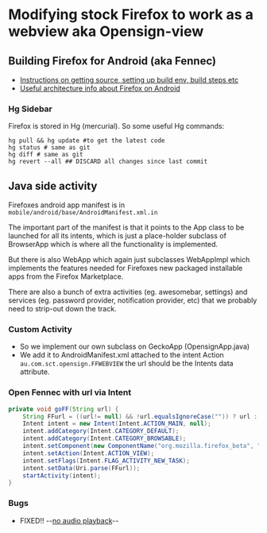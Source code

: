 # Modifying stock Firefox to work as a webview aka Opensign-view

## Building Firefox for Android (aka Fennec)

* [Instructions on getting source, setting up build env, build steps etc](https://wiki.mozilla.org/Mobile/Fennec/Android)
* [Useful architecture info about Firefox on Android](https://wiki.mozilla.org/Fennec/NativeUI)

### Hg Sidebar

Firefox is stored in Hg (mercurial). So some useful Hg commands:
``` 
hg pull && hg update #to get the latest code
hg status # same as git
hg diff # same as git 
hg revert --all ## DISCARD all changes since last commit
```

## Java side activity

Firefoxes android app manifest is in ```mobile/android/base/AndroidManifest.xml.in```

The important part of the manifest is that it points to the App class to be launched for all its intents, which is just a place-holder subclass of BrowserApp which is where all the functionality is implemented. 

But there is also WebApp which again just subclasses WebAppImpl which implements the features needed for Firefoxes new packaged installable apps from the Firefox Marketplace.

There are also a bunch of extra activities (eg. awesomebar, settings) and services (eg. password provider, notification provider, etc) that we probably need to strip-out down the track.

### Custom Activity

* So we implement our own subclass on GeckoApp (OpensignApp.java)
* We add it to AndroidManifest.xml attached to the intent Action ```au.com.sct.opensign.FFWEBVIEW``` the url should be the Intents data attribute.

### Open Fennec with url via Intent

```java
private void goFF(String url) {
    String FFurl = ((url!= null) && !url.equalsIgnoreCase("")) ? url : "http://manichord.com/";
    Intent intent = new Intent(Intent.ACTION_MAIN, null);
    intent.addCategory(Intent.CATEGORY_DEFAULT);
    intent.addCategory(Intent.CATEGORY_BROWSABLE);
    intent.setComponent(new ComponentName("org.mozilla.firefox_beta", "org.mozilla.firefox_beta.App"));
    intent.setAction(Intent.ACTION_VIEW);
    intent.setFlags(Intent.FLAG_ACTIVITY_NEW_TASK);
    intent.setData(Uri.parse(FFurl));
    startActivity(intent);
}
```

### Bugs

* FIXED!! --[no audio playback](https://bugzilla.mozilla.org/show_bug.cgi?id=879651)--
